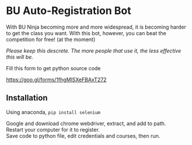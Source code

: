 # BU Auto-Registration Bot

With BU Ninja becoming more and more widespread, it is becoming harder to get the class you want. With this bot, however, you can beat the competition for free! (at the moment)  

*Please keep this descrete. The more people that use it, the less effective this will be.*  

Fill this form to get python source code  

https://goo.gl/forms/1fhgMlSXeFBAxT272

## Installation
Using anaconda,
`pip install selenium`  

Google and download chrome webdriver, extract, and add to path.  
Restart your computer for it to register.  
Save code to python file, edit credentials and courses, then run.
